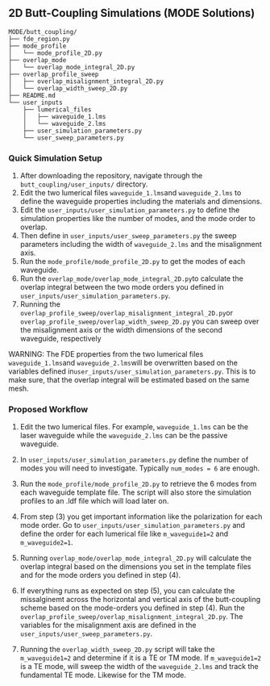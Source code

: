 ## 2D Butt-Coupling Simulations (MODE Solutions)

    MODE/butt_coupling/
    ├── fde_region.py
    ├── mode_profile
    │   └── mode_profile_2D.py
    ├── overlap_mode
    │   └── overlap_mode_integral_2D.py
    ├── overlap_profile_sweep
    │   ├── overlap_misalignment_integral_2D.py
    │   └── overlap_width_sweep_2D.py
    ├── README.md
    └── user_inputs
        ├── lumerical_files
        │   ├── waveguide_1.lms
        │   └── waveguide_2.lms
        ├── user_simulation_parameters.py
        └── user_sweep_parameters.py

### Quick Simulation Setup

1. After downloading the repository, navigate through the `butt_coupling/user_inputs/` directory.
2. Edit the two lumerical files `waveguide_1.lms`and `waveguide_2.lms` to define the waveguide properties including the materials and dimensions. 
3. Edit the `user_inputs/user_simulation_parameters.py` to define the simulation properties like the number of modes, and the mode order to overlap.
4. Then define in  `user_inputs/user_sweep_parameters.py` the sweep parameters including the width of `waveguide_2.lms` and the misalignment axis.
5. Run the `mode_profile/mode_profile_2D.py` to get the modes of each waveguide. 
6. Run the `overlap_mode/overlap_mode_integral_2D.py`to calculate the overlap integral between the two mode orders you defined in `user_inputs/user_simulation_parameters.py`.
7. Running the `overlap_profile_sweep/overlap_misalignment_integral_2D.py`or `overlap_profile_sweep/overlap_width_sweep_2D.py` you can sweep over the misalignment axis or the width dimensions of the second waveguide, respectively

WARNING: The FDE properties from the two lumerical files `waveguide_1.lms`and `waveguide_2.lms`will be overwritten based on the variables defined in`user_inputs/user_simulation_parameters.py`. This is to make sure, that the overlap integral will be estimated based on the same mesh.



### Proposed Workflow

1. Edit the two lumerical files. For example, `waveguide_1.lms` can be the laser waveguide while the `waveguide_2.lms` can be the passive waveguide.

2. In `user_inputs/user_simulation_parameters.py` define the number of modes you will need to investigate. Typically `num_modes = 6` are enough. 

3. Run the `mode_profile/mode_profile_2D.py` to retrieve the 6 modes from each waveguide template file. The script will also store the simulation profiles to an .ldf file which will load later on.

4. From step (3) you get important information like the polarization for each mode order. Go to `user_inputs/user_simulation_parameters.py` and define the order for each lumerical file  like `m_waveguide1=2` and  `m_waveguide2=1`.

5. Running `overlap_mode/overlap_mode_integral_2D.py` will calculate the overlap integral based on the dimensions you set in the template files and for the mode orders you defined in step (4).

6. If everything runs as expected on step (5), you can calculate the missalginemt across the horizontal and vertical axis of the butt-coupling scheme based on the mode-orders you defined in step (4). Run the `overlap_profile_sweep/overlap_misalignment_integral_2D.py`. The variables for the misalignment axis are defined in the `user_inputs/user_sweep_parameters.py`.

7. Running the `overlap_width_sweep_2D.py` script will take the `m_waveguide1=2` and determine if it is a TE or TM mode. If `m_waveguide1=2` is a TE mode, will sweep the width of the `waveguide_2.lms` and track the fundamental TE mode. Likewise for the TM mode. 
